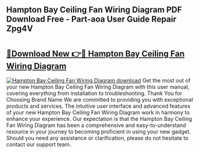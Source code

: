 ## Hampton Bay Ceiling Fan Wiring Diagram PDF Download Free - Part-aoa User Guide Repair Zpg4V

# <h2><a href="http://dfjc9m.blite.top/?on=Hampton+Bay+Ceiling+Fan+Wiring+Diagram">🔗Download New 👉🔴 Hampton Bay Ceiling Fan Wiring Diagram</a></h2>

[![Hampton Bay Ceiling Fan Wiring Diagram download](https://i.imgur.com/lujVjoI.png)](http://dfjc9m.blite.top/?on=Hampton+Bay+Ceiling+Fan+Wiring+Diagram)
Get the most out of your new Hampton Bay Ceiling Fan Wiring Diagram with this user manual, covering everything from installation to troubleshooting. Thank You for Choosing Brand Name We are committed to providing you with exceptional products and services. The intuitive user interface and advanced features of your new Hampton Bay Ceiling Fan Wiring Diagram work in harmony to enhance your experience. Our expectation is that the Hampton Bay Ceiling Fan Wiring Diagram has been a comprehensive and easy-to-understand resource in your journey to becoming proficient in using your new gadget. Should you need any assistance or clarification, please do not hesitate to contact our support team.
